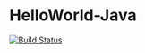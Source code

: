 # HelloWorld-Java

[![Build Status](http://jenkins.veracode.local:8081/buildStatus/icon?job=HelloWorld-Java)](http://jenkins.veracode.local:8081/job/HelloWorld-Java/)